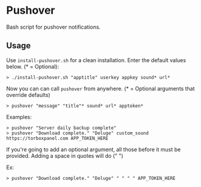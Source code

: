 # Pushover

Bash script for pushover notifications.

## Usage

Use `install-pushover.sh` for a clean installation. Enter the default values below. (* = Optional):

	> ./install-pushover.sh "apptitle" userkey appkey sound* url*

Now you can can call `pushover` from anywhere. (* = Optional arguments that override defaults)

	> pushover "message" "title"* sound* url* apptoken*

Examples:

    > pushover "Server daily backup complete"
	> pushover "Download complete." "Deluge" custom_sound https://torboxpanel.com APP_TOKEN_HERE
    
If you're going to add an optional argument, all those before it must be provided. Adding a space in quotes will do (" ")

Ex:

    > pushover "Download complete." "Deluge" " " " " APP_TOKEN_HERE

